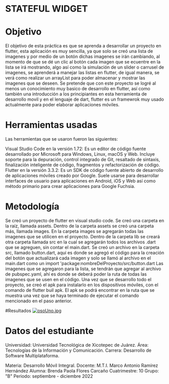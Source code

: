 # STATEFUL WIDGET

# Objetivo

El objetivo de esta práctica es que se aprenda a desarrollar un proyecto en flutter, esta aplicación es muy sencilla, ya que solo se creó una lista de imagenes y por medio de un botón dichas imagenes se irán cambiando, al momento de que se dé un clic al botón cada imagen que se ecuentre en la lista se irá mostrando, algo así como la simulación de un slider o carrusel de imagenes, se aprenderá a manejar las listas en flutter, de igual manera, se verá como realizar un arrayList para poder almacenar y mostrar las imagenes que se deseen. Se pretende que con este proyecto se logré al menos un conocimiento muy basico de desarrollo en flutter, así como también una introducción a los principiantes en esta herramienta de desarrollo movil y en el lenguaje de dart, flutter es un framewrok muy usado actualmente para poder elaborar aplicaciones móviles.

# Herramientas usadas
Las herramientas que se usaron fueron las siguientes:

Visual Studio Code en la versión 1.72: Es un editor de código fuente desarrollado por Microsoft para Windows, Linux, macOS y Web. Incluye soporte para la depuración, control integrado de Git, resaltado de sintaxis, finalización inteligente de código, fragmentos y refactorización de código.
Flutter en la versión 3.3.2: Es un SDK de código fuente abierto de desarrollo de aplicaciones móviles creado por Google. Suele usarse para desarrollar interfaces de usuario para aplicaciones en Android, iOS y Web así como método primario para crear aplicaciones para Google Fuchsia.

# Metodología
Se creó un proyecto de flutter en visual studio code.
Se creó una carpeta en la raíz, llamada assets.
Dentro de la carpeta assets se creó una carpeta más, llamada images.
En la carpeta images se agregarán todas las imagenes que se utilicen en el proyecto.
Dentro de la carpeta lib se creará otra carpeta llamada src en la cual se agregarán todos los archivos .dart que se agreguen, sin contar el main.dart.
Se creó un archivo en la carpeta src, llamado button.dart, aquí es donde se agregó el código para la creación del botón que actualizará cada imagen y solo se llamó al archivo en el main.dart como un import 'package:nombreDelProyecto/src/button.dart
Las imagenes que se agregaron para la lista, se tendrán que agregar al archivo de pubspec.yaml, ahí es donde se deberá poder la ruta de todas las imagenes que se usen en el código.
Una vez que se desarrollo todo el proyecto, se creó el apk para instalarlo en los dispositivos móviles, con el comando de flutter buil apk.
El apk se podrá encontrar en la ruta que se muestra una vez que se haya terminado de ejecutar el comando mencionado en el paso anterior.

#Resultados
[![osoUno.jpg](https://i.postimg.cc/VvVcJbmw/osoUno.jpg)](https://postimg.cc/8fMY3c7X)


# Datos del estudiante
Universidad: Universidad Tecnológica de Xicotepec de Juárez. Área: Tecnologías de la Información y Comunicación. Carrera: Desarrollo de Software Multiplataforma.

Materia: Desarrollo Móvil Integral. Docente: M.T.I. Marco Antonio Ramírez Hernández Alumna: Brenda Paola Flores Carcaño Cuatrimestre: 10 Grupo: "B" Periodo: septiembre - diciembre 2022


